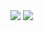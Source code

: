 <picture>
<source 
  srcset="https://github-readme-stats.vercel.app/api?username=tyrinand&show_icons=true&theme=dark"
  media="(prefers-color-scheme: dark)"
/>
<source
  srcset="https://github-readme-stats.vercel.app/api?username=tyrinand&show_icons=true"
  media="(prefers-color-scheme: light), (prefers-color-scheme: no-preference)"
/>
<img src="https://github-readme-stats.vercel.app/api?username=tyrinand&show_icons=true" />
</picture>

<picture>
<source 
  srcset="https://github-readme-stats.vercel.app/api/top-langs/?username=tyrinand&theme=dark&hide=css,html"
  media="(prefers-color-scheme: dark)"
/>
<source
  srcset="https://github-readme-stats.vercel.app/api/top-langs/?username=tyrinand&hide=css,html"
  media="(prefers-color-scheme: light), (prefers-color-scheme: no-preference)"
/>
<img src="https://github-readme-stats.vercel.app/api/top-langs/?username=tyrinand&hide=css,html" />
</picture>
